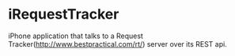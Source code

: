 iRequestTracker
===============

iPhone application that talks to a Request Tracker(http://www.bestpractical.com/rt/) server over its REST api.
